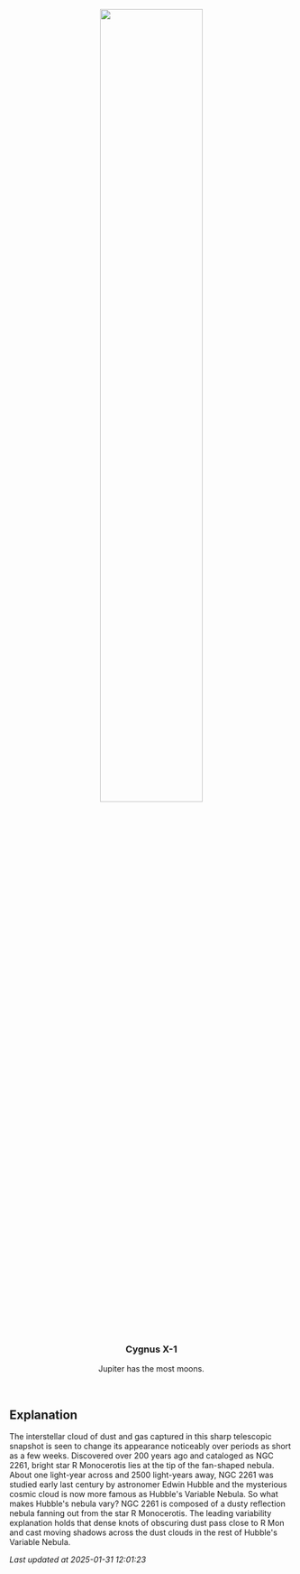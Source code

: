 <p align='center'>
    <img src='https://apod.nasa.gov/apod/image/2501/HubblesVariablecopy1024.jpg' width='60%' />
    <h3 align="center">Cygnus X-1</h3>
    <p align="center">Jupiter has the most moons.</p>
</p>
<br/>

Explanation
--
The interstellar cloud of dust and gas captured in this sharp telescopic snapshot is seen to change its appearance noticeably over periods as short as a few weeks. Discovered over 200 years ago and cataloged as NGC 2261, bright star R Monocerotis lies at the tip of the fan-shaped nebula. About one light-year across and 2500 light-years away, NGC 2261 was studied early last century by astronomer Edwin Hubble and the mysterious cosmic cloud is now more famous as Hubble's Variable Nebula. So what makes Hubble's nebula vary? NGC 2261 is composed of a dusty reflection nebula fanning out from the star R Monocerotis.  The leading variability explanation holds that dense knots of obscuring dust pass close to R Mon and cast moving shadows across the dust clouds in the rest of Hubble's Variable Nebula.


*Last updated at 2025-01-31 12:01:23*
